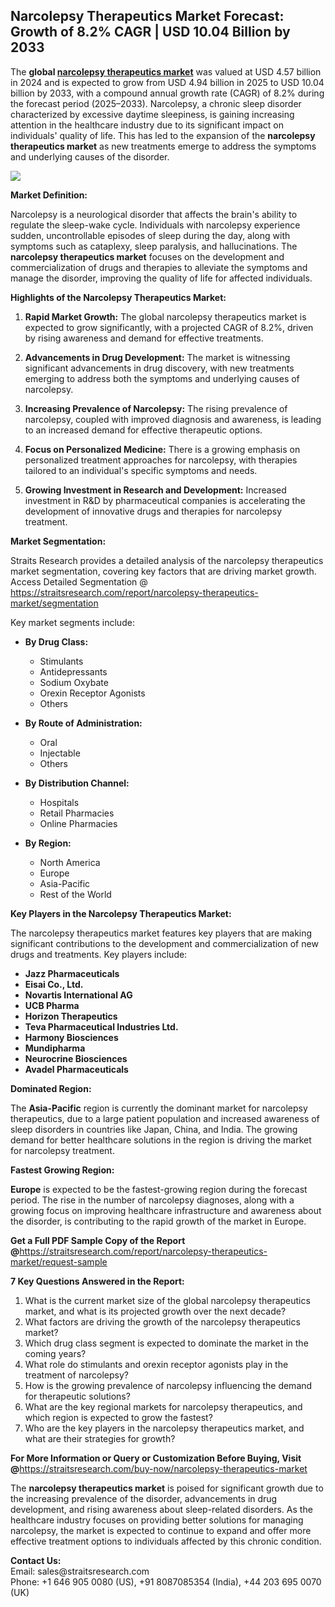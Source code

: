<h2 data-start="186" data-end="810">Narcolepsy Therapeutics Market Forecast: Growth of 8.2% CAGR | USD 10.04 Billion by 2033</h2>
<p data-start="186" data-end="810">The <strong data-start="190" data-end="231">global <a href="https://straitsresearch.com/report/narcolepsy-therapeutics-market">narcolepsy therapeutics market</a></strong>&nbsp;was valued at USD 4.57 billion in 2024 and is expected to grow from USD 4.94 billion in 2025 to USD 10.04 billion by 2033, with a compound annual growth rate (CAGR) of 8.2% during the forecast period (2025&ndash;2033). Narcolepsy, a chronic sleep disorder characterized by excessive daytime sleepiness, is gaining increasing attention in the healthcare industry due to its significant impact on individuals' quality of life. This has led to the expansion of the <strong data-start="688" data-end="722">narcolepsy therapeutics market</strong> as new treatments emerge to address the symptoms and underlying causes of the disorder.</p>
<img src="https://blogger.googleusercontent.com/img/b/R29vZ2xl/AVvXsEhRxN9pE462jhHwts1eRGehfmNrrS6_ec7mvB1IDL3R0lpzSSCrQkLIYI7ZIZ8t3Iwt_yqon8HbawhGVmOjWQ0Z7lcMnWW1WXrYBVdz7jkYBcIjWz77_pj6oE-HspVUV2ack3X4J95tC7RdWDe_D8XWuGXjYmBScBq1iM4M-Wf7UbfO4SWDKdNPh_ue/s954/8.jpg">
<p data-start="812" data-end="834"><strong data-start="812" data-end="834">Market Definition:</strong></p>
<p data-start="836" data-end="1330">Narcolepsy is a neurological disorder that affects the brain's ability to regulate the sleep-wake cycle. Individuals with narcolepsy experience sudden, uncontrollable episodes of sleep during the day, along with symptoms such as cataplexy, sleep paralysis, and hallucinations. The <strong data-start="1117" data-end="1151">narcolepsy therapeutics market</strong> focuses on the development and commercialization of drugs and therapies to alleviate the symptoms and manage the disorder, improving the quality of life for affected individuals.</p>
<p data-start="1332" data-end="1385"><strong data-start="1332" data-end="1385">Highlights of the Narcolepsy Therapeutics Market:</strong></p>
<ol data-start="1387" data-end="2390">
<li data-start="1387" data-end="1586">
<p data-start="1390" data-end="1586"><strong data-start="1390" data-end="1414">Rapid Market Growth:</strong> The global narcolepsy therapeutics market is expected to grow significantly, with a projected CAGR of 8.2%, driven by rising awareness and demand for effective treatments.</p>
</li>
<li data-start="1591" data-end="1795">
<p data-start="1594" data-end="1795"><strong data-start="1594" data-end="1631">Advancements in Drug Development:</strong> The market is witnessing significant advancements in drug discovery, with new treatments emerging to address both the symptoms and underlying causes of narcolepsy.</p>
</li>
<li data-start="1797" data-end="1993">
<p data-start="1800" data-end="1993"><strong data-start="1800" data-end="1840">Increasing Prevalence of Narcolepsy:</strong> The rising prevalence of narcolepsy, coupled with improved diagnosis and awareness, is leading to an increased demand for effective therapeutic options.</p>
</li>
<li data-start="1995" data-end="2186">
<p data-start="1998" data-end="2186"><strong data-start="1998" data-end="2033">Focus on Personalized Medicine:</strong> There is a growing emphasis on personalized treatment approaches for narcolepsy, with therapies tailored to an individual's specific symptoms and needs.</p>
</li>
<li data-start="2188" data-end="2390">
<p data-start="2191" data-end="2390"><strong data-start="2191" data-end="2242">Growing Investment in Research and Development:</strong> Increased investment in R&amp;D by pharmaceutical companies is accelerating the development of innovative drugs and therapies for narcolepsy treatment.</p>
</li>
</ol>
<p data-start="2392" data-end="2416"><strong data-start="2392" data-end="2416">Market Segmentation:</strong></p>
<p data-start="2418" data-end="2678">Straits Research provides a detailed analysis of the narcolepsy therapeutics market segmentation, covering key factors that are driving market growth. Access Detailed Segmentation @ <a href="https://straitsresearch.com/report/narcolepsy-therapeutics-market/segmentation" target="_new" rel="noopener" data-start="2600" data-end="2678">https://straitsresearch.com/report/narcolepsy-therapeutics-market/segmentation</a></p>
<p data-start="2680" data-end="2708">Key market segments include:</p>
<ul data-start="2710" data-end="3070">
<li data-start="2710" data-end="2824">
<p data-start="2712" data-end="2730"><strong data-start="2712" data-end="2730">By Drug Class:</strong></p>
<ul data-start="2733" data-end="2824">
<li data-start="2733" data-end="2745">Stimulants</li>
<li data-start="2748" data-end="2765">Antidepressants</li>
<li data-start="2768" data-end="2784">Sodium Oxybate</li>
<li data-start="2787" data-end="2813">Orexin Receptor Agonists</li>
<li data-start="2816" data-end="2824">Others</li>
</ul>
</li>
<li data-start="2826" data-end="2894">
<p data-start="2828" data-end="2859"><strong data-start="2828" data-end="2859">By Route of Administration:</strong></p>
<ul data-start="2862" data-end="2894">
<li data-start="2862" data-end="2868">Oral</li>
<li data-start="2871" data-end="2883">Injectable</li>
<li data-start="2886" data-end="2894">Others</li>
</ul>
</li>
<li data-start="2896" data-end="2984">
<p data-start="2898" data-end="2926"><strong data-start="2898" data-end="2926">By Distribution Channel:</strong></p>
<ul data-start="2929" data-end="2984">
<li data-start="2929" data-end="2940">Hospitals</li>
<li data-start="2943" data-end="2962">Retail Pharmacies</li>
<li data-start="2965" data-end="2984">Online Pharmacies</li>
</ul>
</li>
<li data-start="2986" data-end="3070">
<p data-start="2988" data-end="3002"><strong data-start="2988" data-end="3002">By Region:</strong></p>
<ul data-start="3005" data-end="3070">
<li data-start="3005" data-end="3020">North America</li>
<li data-start="3023" data-end="3031">Europe</li>
<li data-start="3034" data-end="3048">Asia-Pacific</li>
<li data-start="3051" data-end="3070">Rest of the World</li>
</ul>
</li>
</ul>
<p data-start="3072" data-end="3126"><strong data-start="3072" data-end="3126">Key Players in the Narcolepsy Therapeutics Market:</strong></p>
<p data-start="3128" data-end="3316">The narcolepsy therapeutics market features key players that are making significant contributions to the development and commercialization of new drugs and treatments. Key players include:</p>
<ul data-start="3318" data-end="3586">
<li data-start="3318" data-end="3344"><strong data-start="3320" data-end="3344">Jazz Pharmaceuticals</strong></li>
<li data-start="3345" data-end="3366"><strong data-start="3347" data-end="3366">Eisai Co., Ltd.</strong></li>
<li data-start="3367" data-end="3398"><strong data-start="3369" data-end="3398">Novartis International AG</strong></li>
<li data-start="3399" data-end="3415"><strong data-start="3401" data-end="3415">UCB Pharma</strong></li>
<li data-start="3416" data-end="3442"><strong data-start="3418" data-end="3442">Horizon Therapeutics</strong></li>
<li data-start="3443" data-end="3484"><strong data-start="3445" data-end="3484">Teva Pharmaceutical Industries Ltd.</strong></li>
<li data-start="3485" data-end="3510"><strong data-start="3487" data-end="3510">Harmony Biosciences</strong></li>
<li data-start="3511" data-end="3528"><strong data-start="3513" data-end="3528">Mundipharma</strong></li>
<li data-start="3529" data-end="3557"><strong data-start="3531" data-end="3557">Neurocrine Biosciences</strong></li>
<li data-start="3558" data-end="3586"><strong data-start="3560" data-end="3586">Avadel Pharmaceuticals</strong></li>
</ul>
<p data-start="3588" data-end="3609"><strong data-start="3588" data-end="3609">Dominated Region:</strong></p>
<p data-start="3611" data-end="3933">The <strong data-start="3615" data-end="3631">Asia-Pacific</strong> region is currently the dominant market for narcolepsy therapeutics, due to a large patient population and increased awareness of sleep disorders in countries like Japan, China, and India. The growing demand for better healthcare solutions in the region is driving the market for narcolepsy treatment.</p>
<p data-start="3935" data-end="3962"><strong data-start="3935" data-end="3962">Fastest Growing Region:</strong></p>
<p data-start="3964" data-end="4256"><strong data-start="3964" data-end="3974">Europe</strong> is expected to be the fastest-growing region during the forecast period. The rise in the number of narcolepsy diagnoses, along with a growing focus on improving healthcare infrastructure and awareness about the disorder, is contributing to the rapid growth of the market in Europe.</p>
<p data-start="4258" data-end="4385"><strong data-start="4258" data-end="4304">Get a Full PDF Sample Copy of the Report @</strong><a href="https://straitsresearch.com/report/narcolepsy-therapeutics-market/request-sample" target="_new" rel="noopener" data-start="4305" data-end="4385">https://straitsresearch.com/report/narcolepsy-therapeutics-market/request-sample</a></p>
<p data-start="4387" data-end="4430"><strong data-start="4387" data-end="4430">7 Key Questions Answered in the Report:</strong></p>
<ol data-start="4432" data-end="5143">
<li data-start="4432" data-end="4567">What is the current market size of the global narcolepsy therapeutics market, and what is its projected growth over the next decade?</li>
<li data-start="4568" data-end="4645">What factors are driving the growth of the narcolepsy therapeutics market?</li>
<li data-start="4646" data-end="4729">Which drug class segment is expected to dominate the market in the coming years?</li>
<li data-start="4730" data-end="4822">What role do stimulants and orexin receptor agonists play in the treatment of narcolepsy?</li>
<li data-start="4823" data-end="4919">How is the growing prevalence of narcolepsy influencing the demand for therapeutic solutions?</li>
<li data-start="4920" data-end="5035">What are the key regional markets for narcolepsy therapeutics, and which region is expected to grow the fastest?</li>
<li data-start="5036" data-end="5143">Who are the key players in the narcolepsy therapeutics market, and what are their strategies for growth?</li>
</ol>
<p data-start="5145" data-end="5285"><strong data-start="5145" data-end="5218">For More Information or Query or Customization Before Buying, Visit @</strong><a href="https://straitsresearch.com/buy-now/narcolepsy-therapeutics-market" target="_new" rel="noopener" data-start="5219" data-end="5285">https://straitsresearch.com/buy-now/narcolepsy-therapeutics-market</a></p>
<p data-start="5287" data-end="5723">The <strong data-start="5291" data-end="5325">narcolepsy therapeutics market</strong> is poised for significant growth due to the increasing prevalence of the disorder, advancements in drug development, and rising awareness about sleep-related disorders. As the healthcare industry focuses on providing better solutions for managing narcolepsy, the market is expected to continue to expand and offer more effective treatment options to individuals affected by this chronic condition.</p>
<p data-start="5725" data-end="5852" data-is-last-node="" data-is-only-node=""><strong data-start="5725" data-end="5740">Contact Us:</strong><br data-start="5740" data-end="5743" />Email: <a rel="noopener" data-start="5750" data-end="5775">sales@straitsresearch.com</a><br data-start="5775" data-end="5778" />Phone: +1 646 905 0080 (US), +91 8087085354 (India), +44 203 695 0070 (UK)</p>
